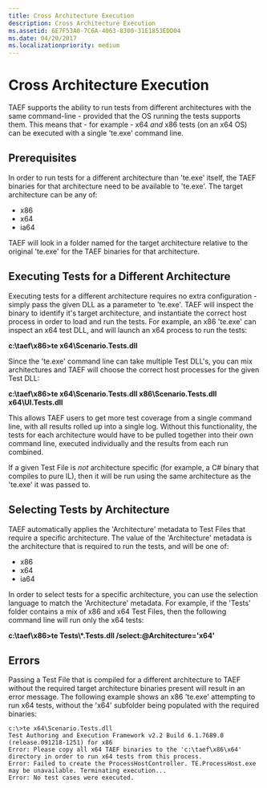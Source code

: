 ```yaml
---
title: Cross Architecture Execution
description: Cross Architecture Execution
ms.assetid: 6E7F53A0-7C6A-4063-8300-31E1853EDD04
ms.date: 04/20/2017
ms.localizationpriority: medium
---
```


# Cross Architecture Execution


TAEF supports the ability to run tests from different architectures with the same command-line - provided that the OS running the tests supports them. This means that - for example - x64 *and* x86 tests (on an x64 OS) can be executed with a single 'te.exe' command line.

## <span id="Prerequisites"></span><span id="prerequisites"></span><span id="PREREQUISITES"></span>Prerequisites


In order to run tests for a different architecture than 'te.exe' itself, the TAEF binaries for that architecture need to be available to 'te.exe'. The target architecture can be any of:

-   x86
-   x64
-   ia64

TAEF will look in a folder named for the target architecture relative to the original 'te.exe' for the TAEF binaries for that architecture.

## <span id="Executing_Tests_for_a_Different_Architecture"></span><span id="executing_tests_for_a_different_architecture"></span><span id="EXECUTING_TESTS_FOR_A_DIFFERENT_ARCHITECTURE"></span>Executing Tests for a Different Architecture


Executing tests for a different architecture requires no extra configuration - simply pass the given DLL as a parameter to 'te.exe'. TAEF will inspect the binary to identify it's target architecture, and instantiate the correct host process in order to load and run the tests. For example, an x86 'te.exe' can inspect an x64 test DLL, and will launch an x64 process to run the tests:

**c:\\taef\\x86&gt;te x64\\Scenario.Tests.dll**

Since the 'te.exe' command line can take multiple Test DLL's, you can mix architectures and TAEF will choose the correct host processes for the given Test DLL:

**c:\\taef\\x86&gt;te x64\\Scenario.Tests.dll x86\\Scenario.Tests.dll x64\\UI.Tests.dll**

This allows TAEF users to get more test coverage from a single command line, with all results rolled up into a single log. Without this functionality, the tests for each architecture would have to be pulled together into their own command line, executed individually and the results from each run combined.

If a given Test File is *not* architecture specific (for example, a C# binary that compiles to pure IL), then it will be run using the same architecture as the 'te.exe' it was passed to.

## <span id="Selecting_Tests_by_Architecture"></span><span id="selecting_tests_by_architecture"></span><span id="SELECTING_TESTS_BY_ARCHITECTURE"></span>Selecting Tests by Architecture


TAEF automatically applies the 'Architecture' metadata to Test Files that require a specific architecture. The value of the 'Architecture' metadata is the architecture that is required to run the tests, and will be one of:

-   x86
-   x64
-   ia64

In order to select tests for a specific architecture, you can use the selection language to match the 'Architecture' metadata. For example, if the 'Tests' folder contains a mix of x86 and x64 Test Files, then the following command line will run only the x64 tests:

**c:\\taef\\x86&gt;te Tests\\\*.Tests.dll /select:@Architecture='x64'**

## <span id="Errors"></span><span id="errors"></span><span id="ERRORS"></span>Errors


Passing a Test File that is compiled for a different architecture to TAEF without the required target architecture binaries present will result in an error message. The following example shows an x86 'te.exe' attempting to run x64 tests, without the 'x64' subfolder being populated with the required binaries:

``` syntax
c:\>te x64\Scenario.Tests.dll
Test Authoring and Execution Framework v2.2 Build 6.1.7689.0 (release.091218-1251) for x86
Error: Please copy all x64 TAEF binaries to the 'c:\taef\x86\x64' directory in order to run x64 tests from this process. 
Error: Failed to create the ProcessHostController. TE.ProcessHost.exe may be unavailable. Terminating execution...
Error: No test cases were executed.
```

 

 





